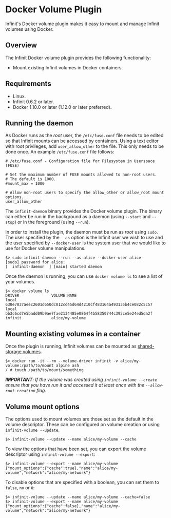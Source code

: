 Docker Volume Plugin
====================

Infinit's Docker volume plugin makes it easy to mount and manage Infinit volumes using Docker.

Overview
--------

The Infinit Docker volume plugin provides the following functionality:

- Mount existing Infinit volumes in Docker containers.

Requirements
------------

- Linux.
- Infinit 0.6.2 or later.
- Docker 1.10.0 or later (1.12.0 or later preferred).

Running the daemon
------------------

As Docker runs as the *root* user, the `/etc/fuse.conf` file needs to be edited so that Infinit mounts can be accessed by containers. Using a text editor with root privileges, add `user_allow_other` to the file. This only needs to be done once. An example `/etc/fuse.conf` file follows:

```
# /etc/fuse.conf - Configuration file for Filesystem in Userspace (FUSE)

# Set the maximum number of FUSE mounts allowed to non-root users.
# The default is 1000.
#mount_max = 1000

# Allow non-root users to specify the allow_other or allow_root mount options.
user_allow_other

```

The `infinit-daemon` binary provides the Docker volume plugin. The binary can either be run in the background as a daemon (using `--start` and `--stop`) or in the foreground (using `--run`).

In order to install the plugin, the daemon must be run as _root_ using `sudo`. The user specified by the `--as` option is the Infinit user we wish to use and the user specified by `--docker-user` is the system user that we would like to use for Docker volume manipulations.

```
$> sudo infinit-daemon --run --as alice --docker-user alice
[sudo] password for alice:
[  infinit-daemon  ] [main] started daemon
```

Once the daemon is running, you can use `docker volume ls` to see a list of your volumes.

```
$> docker volume ls
DRIVER              VOLUME NAME
local               630e7037aeec2601d650dc012cd45d64d4210cf483164a493135b4ce082c5c57
local               bb3c6cd7e5badd09b9ae7fae2134485e0864f4b58350744c395ce5e24ed5da2f
infinit             alice/my-volume

```

Mounting existing volumes in a container
----------------------------------------

Once the plugin is running, Infinit volumes can be mounted as [shared-storage volumes](https://docs.docker.com/engine/tutorials/dockervolumes#mount-a-shared-storage-volume-as-a-data-volume).

```
$> docker run -it --rm --volume-driver infinit -v alice/my-volume:/path/to/mount alpine ash
/ # touch /path/to/mount/something

```

_**IMPORTANT**: If the volume was created using `infinit-volume --create` ensure that you have run it and accessed it at least once with the `--allow-root-creation` flag._

Volume mount options
--------------------

The options used to mount volumes are those set as the default in the volume descriptor. These can be configured on volume creation or using `infinit-volume --update`.

```
$> infinit-volume --update --name alice/my-volume --cache
```

To view the options that have been set, you can export the volume descriptor using `infinit-volume --export`:

```
$> infinit-volume --export --name alice/my-volume
{"mount_options":{"cache":true},"name":"alice/my-volume","network":"alice/my-network"}
```

To disable options that are specified with a boolean, you can set them to `false`, `no` or `0`:

```
$> infinit-volume --update --name alice/my-volume --cache=false
$> infinit-volume --export --name alice/my-volume
{"mount_options":{"cache":false},"name":"alice/my-volume","network":"alice/my-network"}
```
